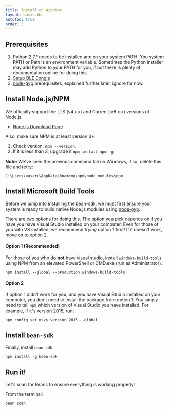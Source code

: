 ```yaml
---
title: Install on Windows
layout: basic.hbs
autotoc: true
order: 3
---
```



## Prerequisites

1. Python 2.7.* needs to be installed and on your system PATH. You system PATH or Path is an environment variable. Sometimes the Python installer may add Python to your PATH for you, if not there is plenty of documentation online for doing this.
2. [Setup BLE Dongle](/node-sdk/ble-dongle-setup/)
3. [node-gyp](https://github.com/nodejs/node-gyp#installation) prerequisites, explained further later, ignore for now.

## Install Node.js/NPM

We officially support the LTS (v4.x.x) and Current (v6.x.x) versions of Node.js.

* [Node.js Download Page](https://nodejs.org/en/download/)

Also, make sure NPM is at least version 3+.

1. Check version, `npm --version`.
2. If it is less than 3, upgrade it `npm install npm -g`

**Note:** We've seen the previous command fail on Windows, if so, delete this file and retry:		

```		
C:\Users\<user>\AppData\Roaming\npm\node_modules\npm		
```

## Install Microsoft Build Tools

Before we jump into installing the bean-sdk, we must first ensure your system is ready to build native Node.js modules using [node-gyp](https://github.com/nodejs/node-gyp#installation).

There are two options for doing this. The option you pick depends on if you have you have Visual Studio installed on your computer. Even for those of you with VS installed, we recommend *trying* option 1 first! If it doesn't work, move on to option 2.

#### Option 1 (Recommended)

For those of you who do **not** have visual studio, install `windows-build-tools` using NPM from an elevated PowerShell or CMD.exe (run as Administrator).

```
npm install --global --production windows-build-tools
```

#### Option 2

If option 1 didn't work for you, and you have Visual Studio installed on your computer, you don't need to install the package from option 1. You simply need to tell `npm` which version of Visual Studio you have installed. For example, if it's version 2015, run:

```
npm config set msvs_version 2015 --global
```

## Install `bean-sdk`

Finally, install `bean-sdk`

```
npm install -g bean-sdk
```

## Run it!

Let's scan for Beans to ensure everything is working properly!

From the terminal:

```
bean scan
```

